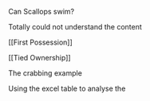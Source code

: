 Can Scallops swim? 

Totally could not understand the content

[[First Possession]]

[[Tied Ownership]]

The crabbing example

Using the excel table to analyse  the 
